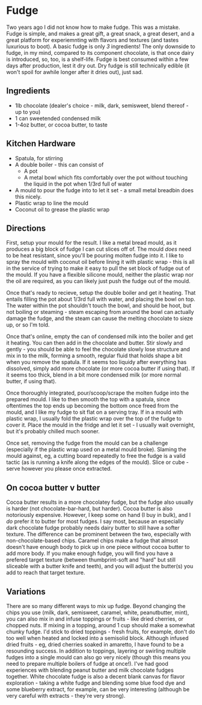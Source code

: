 Fudge
=====

Two years ago I did not know how to make fudge. This was a mistake. Fudge is simple, and makes a great gift, a great snack, a great desert,
and a great platform for experiemnting with flavors and textures (and tastes luxurious to boot). A basic fudge is only _3_ ingredients!
The only downside to fudge, in my mind, compared to its component chocolate, is that once dairy is introduced, so, too, is a shelf-life.
Fudge is best consumed within a few days after production, lest it dry out. Dry fudge is still technically edible (it won't spoil for
awhile longer after it dries out), just sad.

Ingredients
-----------
* 1lb chocolate (dealer's choice - milk, dark, semisweet, blend thereof - up to you)
* 1 can sweetended condensed milk
* 1-4oz butter, or cocoa butter, to taste

Kitchen Hardware
----------------
* Spatula, for stirring
* A double boiler - this can consist of
  * A pot
  * A metal bowl which fits comfortably over the pot without touching the liquid in the pot when 1/3rd full of water
* A mould to pour the fudge into to let it set - a small metal breadbin does this nicely.
* Plastic wrap to line the mould
* Coconut oil to grease the plastic wrap
  
Directions
----------
First, setup your mould for the result. I like a metal bread mould, as it produces a big block of fudge I can cut slices off of. The
mould _does_ need to be heat resistant, since you'll be pouring molten fudge into it. I like to spray the mould with coconut oil before
lining it with plastic wrap - this is all in the service of trying to make it easy to pull the set block of fudge out of the mould. If
you have a flexible silicone mould, neither the plastic wrap nor the oil are required, as you can likely just push the fudge out of the
mould.

Once that's ready to recieve, setup the double boiler and get it heating. That entails filling the pot about 1/3rd full with water, and placing the bowl on top.
The water within the pot shouldn't touch the bowl, and should be hoot, but not boiling or steaming - steam escaping from around the bowl
can actually damage the fudge, and the steam can cause the melting chocolate to sieze up, or so I'm told.

Once that's online, empty the can of condensed milk into the boiler and get it heating. You can then add in the chocolate and butter. Stir
slowly and gently - you should be able to feel the chocolate slowly lose structure and mix in to the milk, forming a smooth, regular fluid
that holds shape a bit when you remove the spatula. If it seems too liquidy after everything has dissolved, simply add more chocolate (or more cocoa
butter if using that). If it seems too thick, blend in a bit more condensed milk (or more normal butter, if using that).

Once thoroughly integrated, pour/scoop/scrape the molten fudge into the prepared mould. I like to then smooth the top with a spatula,
since oftentimes the top ends up becoming the bottom once freed from the mould, and I like my fudge to sit flat on a serving tray. If in
a mould with plastic wrap, I usually fold the plastic wrap over the top of the fudge to cover it. Place the mould in the fridge and let it
set - I usually wait overnight, but it's probably chilled much sooner.

Once set, removing the fudge from the mould can be a challenge (especially if the plastic wrap used on a metal mould broke). Slaming the
mould against, eg, a cutting board repeatedly to free the fudge is a valid tactic (as is running a knife along the edges of the mould). Slice or cube - serve however you please once extracted.

On cocoa butter v butter
------------------------
Cocoa butter results in a more chocolatey fudge, but the fudge also usually is harder (not chocolate-bar-hard, but harder). Cocoa butter is also notoriously expensive.
However, I keep some on hand (I buy in bulk), and I _do_ prefer it to butter for most fudges. I say most, because an especially dark
chocolate fudge probably needs dairy butter to still have a softer texture. The difference can be prominent between the two, especially
with non-chocolate-based chips. Caramel chips make a fudge that almsot doesn't have enough body to pick up in one piece without cocoa
butter to add more body. If you make enough fudge, you will find you have a prefered target texture (between thumbprint-soft and "hard" but still sliceable with a butter knife and teeth), and you will adjust the butter(s)
you add to reach that target texture.

Variations
----------
There are so many different ways to mix up fudge. Beyond changing the chips you use (milk, dark, semisweet, caramel, white, peanutbutter, mint),
you can also mix in and infuse toppings or fruits - like dried cherries, or chopped nuts. If mixing in a topping, around 1 cup should make a somewhat
chunky fudge. I'd stick to dried toppings - fresh fruits, for example, don't do too well when heated and locked into a semisolid block.
Although infused dried fruits - eg, dried cherries soaked in amaretto, I have found to be a resounding success. In addition to toppings,
layering or swirling multiple fudges into a single mould can also go very nicely (though this means you need to prepare multiple boilers
of fudge at once!). I've had good experiences with blending peanut butter and milk chocolate fudges together. White chocolate fudge is
also a decent blank canvas for flavor exploration - taking a white fudge and blending some blue food dye and some blueberry extract, for example,
can be very interesting (although be very careful with extracts - they're very strong).
